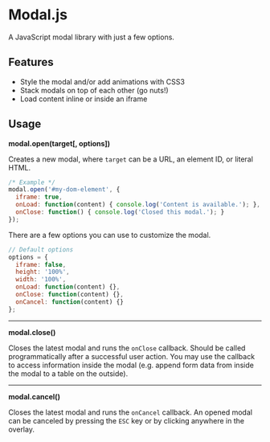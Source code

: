 # Modal.js
A JavaScript modal library with just a few options.

## Features
* Style the modal and/or add animations with CSS3
* Stack modals on top of each other (go nuts!)
* Load content inline or inside an iframe

## Usage
**modal.open(target[, options])**

Creates a new modal, where `target` can be a URL, an element ID, or literal HTML.

```javascript
/* Example */
modal.open('#my-dom-element', {
  iframe: true,
  onLoad: function(content) { console.log('Content is available.'); },
  onClose: function() { console.log('Closed this modal.'); }
});
```

There are a few options you can use to customize the modal.

```javascript
// Default options
options = {
  iframe: false,
  height: '100%',
  width: '100%',
  onLoad: function(content) {},
  onClose: function(content) {},
  onCancel: function(content) {}
};
```

---

**modal.close()**

Closes the latest modal and runs the `onClose` callback. Should be called programmatically after a successful user action. You may use the callback to access information inside the modal (e.g. append form data from inside the modal to a table on the outside).

---

**modal.cancel()**

Closes the latest modal and runs the `onCancel` callback. An opened modal can be canceled by pressing the `ESC` key or by clicking anywhere in the overlay.
